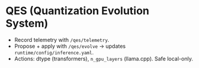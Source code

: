 
# QES (Quantization Evolution System)

- Record telemetry with `/qes/telemetry`.
- Propose + apply with `/qes/evolve` → updates `runtime/config/inference.yaml`.
- Actions: dtype (transformers), `n_gpu_layers` (llama.cpp). Safe local-only.
